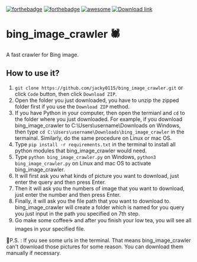 [![forthebadge](https://forthebadge.com/images/badges/made-with-python.svg)](https://www.python.org/) [![forthebadge](https://forthebadge.com/images/badges/built-with-love.svg)](https://github.com/jacky0115/bing_image_crawler#readme) [![awesome](https://cdn.rawgit.com/sindresorhus/awesome/d7305f38d29fed78fa85652e3a63e154dd8e8829/media/badge.svg)](https://github.com/jacky0115/bing_image_crawler.git) [![Download link](https://img.shields.io/badge/Downloads%20now-link-green?style=social&logo=appveyor)](https://github.com/jacky0115/bing_image_crawler/archive/refs/heads/main.zip)
# bing_image_crawler 🕷️
A fast crawler for Bing image.


## How to use it?
1. `git clone https://github.com/jacky0115/bing_image_crawler.git` or click `Code` button, then click `Download ZIP`.
2. Open the folder you just downloaded, you have to unzip the zipped folder first if you use the `Download ZIP` method.
3. If you have Python in your computer, then open the termianl and `cd` to the folder where you just downloaded. For example, if you download bing_image_crawler to C:\Users\username\Downloads on Windows, then type `cd C:\Users\username\Downloads\bing_image_crawler` in the termainal. Similarly, do the same procedure on Linux or mac OS.
4. Type `pip install -r requirements.txt` in the terminal to install all python modules that bing_image_crawler would need.
5. Type `python bing_image_crawler.py` on Windows, `python3 bing_image_crawler.py` on Linux and mac OS to activate bing_image_crawler.
6. It will first ask you what kinds of picture you want to download, just enter the query and then press Enter.
7. Then it will ask you the numbers of image that you want to download, just enter the number and then press Enter.
8. Finally, it will ask you the file path that you want to download to. bing_image_crawler will create a folder which is named for you query you just input in the path you specified on 7th step.
9. Go make some coffee☕ and after you finish your low tea, you will see all images in your specified file.

📝P.S. : If you see some urls in the terminal. That means bing_image_crawler can't download those pictures for some reason. You can download them manually if necessary.
